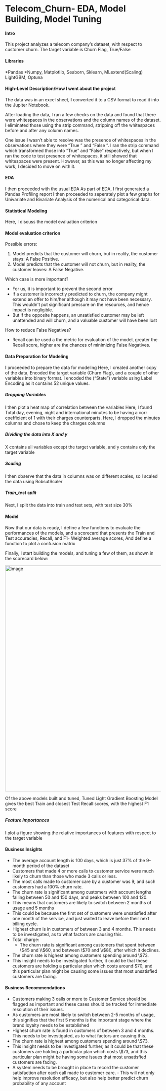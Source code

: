 # Telecom_Churn- EDA, Model Building, Model Tuning


#### Intro
This project analyzes a telecom company’s dataset, with respect to customer churn.
The target variable is Churn Flag, True/False

#### Libraries
*Pandas
*Numpy, Matplotlib, Seaborn, Sklearn, MLextend(Scaling) LightGBM, Optuna

#### High-Level Description/How I went about the project
The data was in an excel sheet, I converted it to a CSV format to read it into the Jupiter Notebook.

After loading the data, I ran a few checks on the data and found that there were whitespaces in the observations and the column names of  the dataset.
I eliminated those using the strip command, stripping off the whitespaces before and after any column names.

One issue I wasn’t able to resolve was the presence of whitespaces in the observations where they were “True ” and “False ”. I ran the strip command which transformed those into “True” and “False” respectively, but when I ran the code to test presence of whitespaces, it still showed that whitespaces were present. However, as this was no longer affecting my work, I decided to move on with it.

#### EDA
I then proceeded with the usual EDA
As part of EDA, I first generated a Pandas Profiling report
I then proceeded to seperately plot a few graphs for Univariate and Bivariate Analysis of the numerical and categorical data.

#### Statistical Modeling
Here, I discuss the model evaluation criterion

#### Model evaluation criterion
Possible errors:
1. Model predicts that the customer will churn, but in reality, the customer stays: A False Positive.
2. Model predicts that the customer will not churn, but in reality, the customer leaves: A False Negative.

Which case is more important?
* For us, it is important to prevent the second error
* If a customer is incorrectly predicted to churn, the company might extend an offer to him/her although it may not have been necessary. This wouldn't put significant pressure on the resources, and hence impact is negligible.
* But if the opposite happens, an unsatisfied customer may be left unattended and will churn, and a valuable customer will have been lost

How to reduce False Negatives?
* Recall can be used a the metric for evaluation of the model, greater the Recall score, higher are the chances of minimizing False Negatives.

#### Data Preparation for Modeling
I proceeded to prepare the data for modeling
Here, I created another copy of the data,
Encoded the target variable (Churn Flag), and a couple of other variables into binary format.
I encoded the (“State”) variable using Label Encoding as it contains 52 unique values.

##### Dropping Variables
I then plot a heat map of correlation between the variables
Here, I found Total day, evening, night and international minutes to be having a corr coefficient of 1 with their charges counterparts. 
Here, I dropped the minutes columns and chose to keep the charges columns

##### Dividing the data into X and y
X contains all variables except the target variable, and y contains only the target variable

##### Scaling
I then observe that the data in columns was on different scales, so I
scaled the data using RobsutScaler

##### Train_test split
Next, I split the data into train and test sets, with test size 30%

#### Model

Now that our data is ready, I define a few functions to evaluate the performances of the models, and a scorecard that presents the Train and Test accuracies, Recall, and F1- Weighted average scores,
And define a function to plot a confusion matrix

Finally, I start building the models, and tuning a few of them, as shown in the scorecard below:

<img width="728" alt="image" src="https://user-images.githubusercontent.com/103328085/168894001-d931e55c-ff46-4b36-a386-0b804faaae4e.png">

Of the above models built and tuned, Tuned Light Gradient Boosting Model gives the best Train and closest Test Recall scores, with the highest F1 score

##### Feature Importances
I plot a figure showing the relative importances of features with respect to the target variable

#### Business Insights
- The average account length is 100 days, which is just 37% of the 9-month period of the dataset
- Customers that made 4 or more calls to customer service were much likely to churn than those who made 3 calls or less.
- The most calls made to customer care by a customer was 9, and such customers had a 100% churn rate.
- The churn rate is significant among customers with account lengths falling between 50 and 150 days, and peaks between 100 and 120.
 - This means that customers are likely to switch between 2 months of usage and 5 months
 - This could be because the first set of customers were unsatisfied after one month of the service, and just waited to leave before their next billing cycle.
 - Highest churn is in customers of between 3 and 4 months. This needs to be investigated, as to what factors are causing this.
- Total charge:
  - The churn rate is significant among customers that spent between \\$45 and \\$60, and between \\$70 and \\$80, after which it declines.
 - The churn rate is highest among customers spending around \\$73.
  - This insight needs to be investigated further, it could be that these customers are holding a particular plan which costs around $70,  and this particular plan might be causing some issues that most unsatisfied customers are facing.

#### Business Recommendations
- Customers making 3 calls or more to Customer Service should be flagged as important and these cases should be tracked for immediate resolution of their issues.
- As customers are most likely to switch between 2-5 months of usage, this signifies that the first 5 months is the important stage where the brand loyalty needs to be established
- Highest churn rate is found in customers of between 3 and 4 months. This needs to be investigated, as to what factors are causing this.
- The churn rate is highest among customers spending around \\$73.
- This insight needs to be investigated further, as it could be that these customers are holding a particular plan which costs \\$73,  and this particular plan might be having some issues that most unsatisfied customers are facing.
- A system needs to be brought in place to record the customer satisfaction after each call made to customer care. - This will not only help improve resolution efficacy, but also help better predict churn probability of any account
